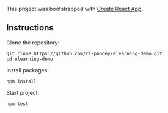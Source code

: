 This project was bootstrapped with [Create React App](https://github.com/facebook/create-react-app).

## Instructions

Clone the repository:

`git clone https://github.com/ri-pandey/elearning-demo.git`  
`cd elearning-demo`

Install packages:

`npm install`

Start project:

`npm test`

